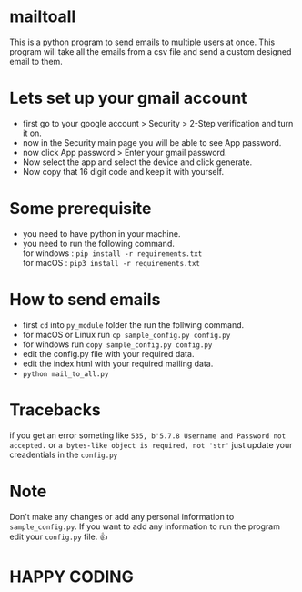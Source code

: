 # mailtoall
This is a python program to send emails to multiple users at once.
This program will take all the emails from a csv file and send a custom designed email to them.

# Lets set up your gmail account
- first go to your google account > Security > 2-Step verification and turn it on.
- now in the Security main page you will be able to see App password.
- now click App password > Enter your gmail password.
- Now select the app and select the device and click generate.
- Now copy that 16 digit code and keep it with yourself.

# Some prerequisite
- you need to have python in your machine.
- you need to run the following command. <br>
for windows : `pip install -r requirements.txt`<br>
for macOS : `pip3 install -r requirements.txt`

# How to send emails
- first `cd` into `py_module` folder the run the follwing command.
- for macOS or Linux run `cp sample_config.py config.py`
- for windows run `copy sample_config.py config.py`
- edit the config.py file with your required data.
- edit the index.html with your required mailing data.
- `python mail_to_all.py`

# Tracebacks
if you get an error someting like `535, b'5.7.8 Username and Password not accepted.` or `a bytes-like object is required, not 'str'` just update your creadentials in the `config.py`

# Note
Don't make any changes or add any personal information to `sample_config.py`. If you want to add any information to run the program edit your `config.py` file. 👍

# HAPPY CODING